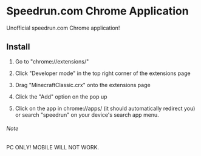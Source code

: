 # Speedrun.com Chrome Application
Unofficial speedrun.com Chrome application!

## Install

1. Go to "chrome://extensions/"

2. Click "Developer mode" in the top right corner of the extensions page

3. Drag "MinecraftClassic.crx" onto the extensions page

4. Click the "Add" option on the pop up

5. Click on the app in chrome://apps/ (it should automatically redirect you) or search "speedrun" on your device's search app menu.

###### Note

PC ONLY! MOBILE WILL NOT WORK.
